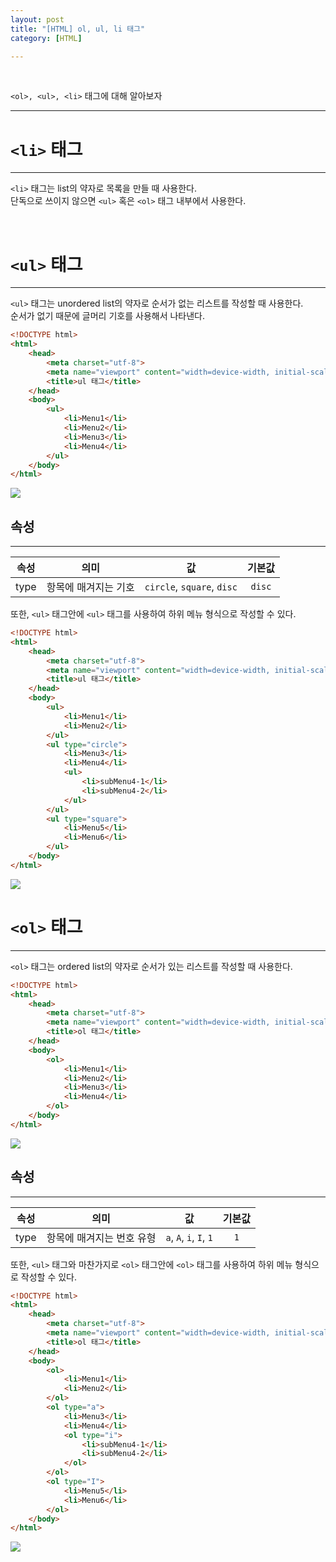 ```yaml
---
layout: post
title: "[HTML] ol, ul, li 태그"
category: [HTML]

---
```

<br>

`<ol>, <ul>, <li>` 태그에 대해 알아보자
<!-- more -->
<hr>

# `<li>` 태그
---
`<li>` 태그는 list의 약자로 목록을 만들 때 사용한다.  
단독으로 쓰이지 않으면 `<ul>` 혹은 `<ol>` 태그 내부에서 사용한다.

<br>

# `<ul>` 태그
---
`<ul>` 태그는 unordered list의 약자로 순서가 없는 리스트를 작성할 때 사용한다.  
순서가 없기 때문에 글머리 기호를 사용해서 나타낸다.

```html
<!DOCTYPE html>
<html>
    <head>
        <meta charset="utf-8">
        <meta name="viewport" content="width=device-width, initial-scale=1.0">
        <title>ul 태그</title>
    </head>
    <body>
        <ul>
            <li>Menu1</li>
            <li>Menu2</li>
            <li>Menu3</li>
            <li>Menu4</li>
        </ul>      
    </body>
</html>
```
<img src="https://sanggil1107.github.io//public/img/html/ul.PNG" >

## 속성
---

|속성|의미|값|기본값|
|:---:|:---:|:---:|:---:|
|type|항목에 매겨지는 기호|`circle`, `square`, `disc`|`disc`|

또한, `<ul>` 태그안에 `<ul>` 태그를 사용하여 하위 메뉴 형식으로 작성할 수 있다.

```html
<!DOCTYPE html>
<html>
    <head>
        <meta charset="utf-8">
        <meta name="viewport" content="width=device-width, initial-scale=1.0">
        <title>ul 태그</title>
    </head>
    <body>
        <ul>
            <li>Menu1</li>
            <li>Menu2</li>
        </ul>  
        <ul type="circle">
            <li>Menu3</li>
            <li>Menu4</li>
            <ul>
                <li>subMenu4-1</li>
                <li>subMenu4-2</li>
            </ul>
        </ul>    
        <ul type="square">
            <li>Menu5</li>
            <li>Menu6</li>
        </ul>        
    </body>
</html>
```
<img src="https://sanggil1107.github.io//public/img/html/ul1.PNG" >

<br>

# `<ol>` 태그
---
`<ol>` 태그는 ordered list의 약자로 순서가 있는 리스트를 작성할 때 사용한다.  

```html
<!DOCTYPE html>
<html>
    <head>
        <meta charset="utf-8">
        <meta name="viewport" content="width=device-width, initial-scale=1.0">
        <title>ol 태그</title>
    </head>
    <body>
        <ol>
            <li>Menu1</li>
            <li>Menu2</li>
            <li>Menu3</li>
            <li>Menu4</li>
        </ol>      
    </body>
</html>
```

<img src="https://sanggil1107.github.io//public/img/html/ol1캡처.PNG" >

## 속성
---

|속성|의미|값|기본값|
|:---:|:---:|:---:|:---:|
|type|항목에 매겨지는 번호 유형|`a`, `A`, `i`, `I`, `1`|`1`|

또한, `<ul>` 태그와 마찬가지로 `<ol>` 태그안에 `<ol>` 태그를 사용하여 하위 메뉴 형식으로 작성할 수 있다.
```html
<!DOCTYPE html>
<html>
    <head>
        <meta charset="utf-8">
        <meta name="viewport" content="width=device-width, initial-scale=1.0">
        <title>ol 태그</title>
    </head>
    <body>
        <ol>
            <li>Menu1</li>
            <li>Menu2</li>
        </ol>  
        <ol type="a">
            <li>Menu3</li>
            <li>Menu4</li>
            <ol type="i">
                <li>subMenu4-1</li>
                <li>subMenu4-2</li>
            </ol>
        </ol>    
        <ol type="I">
            <li>Menu5</li>
            <li>Menu6</li>
        </ol>        
    </body>
</html>
```
    
<img src="https://sanggil1107.github.io//public/img/html/ol.PNG" >
